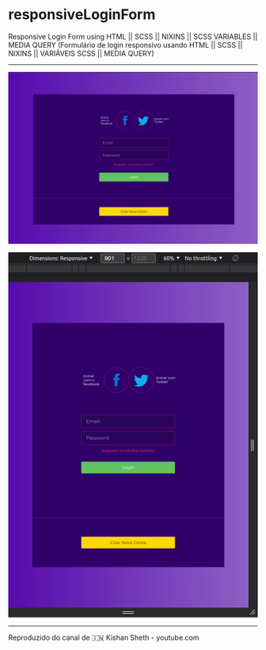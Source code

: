 # responsiveLoginForm

Responsive Login Form using HTML || SCSS || NIXINS || SCSS VARIABLES || MEDIA QUERY (Formulário de login responsivo usando HTML || SCSS || NIXINS || VARIÁVEIS SCSS || MEDIA QUERY)

---

![img1](img1.png)

![img2](img2.png)

---

Reproduzido do canal de 🇮🇳 Kishan Sheth - youtube.com
